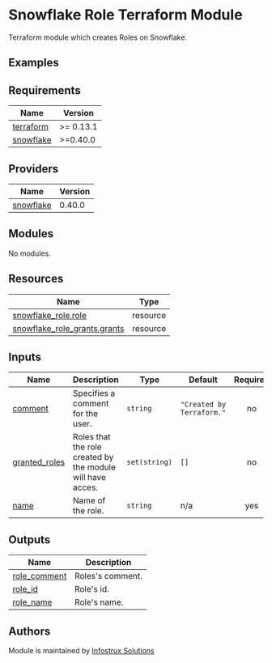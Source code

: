 # Snowflake Role Terraform Module

Terraform module which creates Roles on Snowflake.

## Examples
<!-- BEGINNING OF PRE-COMMIT-TERRAFORM DOCS HOOK -->
## Requirements

| Name | Version |
|------|---------|
| <a name="requirement_terraform"></a> [terraform](#requirement\_terraform) | >= 0.13.1 |
| <a name="requirement_snowflake"></a> [snowflake](#requirement\_snowflake) | >=0.40.0 |

## Providers

| Name | Version |
|------|---------|
| <a name="provider_snowflake"></a> [snowflake](#provider\_snowflake) | 0.40.0 |

## Modules

No modules.

## Resources

| Name | Type |
|------|------|
| [snowflake_role.role](https://registry.terraform.io/providers/Snowflake-Labs/snowflake/latest/docs/resources/role) | resource |
| [snowflake_role_grants.grants](https://registry.terraform.io/providers/Snowflake-Labs/snowflake/latest/docs/resources/role_grants) | resource |

## Inputs

| Name | Description | Type | Default | Required |
|------|-------------|------|---------|:--------:|
| <a name="input_comment"></a> [comment](#input\_comment) | Specifies a comment for the user. | `string` | `"Created by Terraform."` | no |
| <a name="input_granted_roles"></a> [granted\_roles](#input\_granted\_roles) | Roles that the role created by the module will have acces. | `set(string)` | `[]` | no |
| <a name="input_name"></a> [name](#input\_name) | Name of the role. | `string` | n/a | yes |

## Outputs

| Name | Description |
|------|-------------|
| <a name="output_role_comment"></a> [role\_comment](#output\_role\_comment) | Roles's comment. |
| <a name="output_role_id"></a> [role\_id](#output\_role\_id) | Role's id. |
| <a name="output_role_name"></a> [role\_name](#output\_role\_name) | Role's name. |
<!-- END OF PRE-COMMIT-TERRAFORM DOCS HOOK -->

## Authors

Module is maintained by [Infostrux Solutions](mailto:opensource@infostrux.com)
